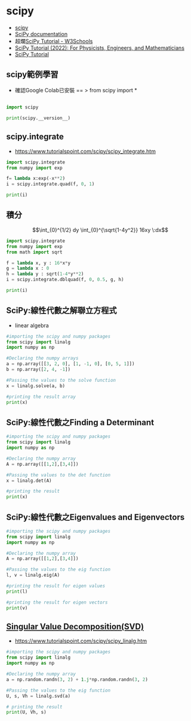 # scipy
- [scipy](https://scipy.org/)
- [SciPy documentation](https://docs.scipy.org/doc/scipy/)
- 超爛[SciPy Tutorial - W3Schools](https://www.w3schools.com/python/scipy/index.php)
- [SciPy Tutorial (2022): For Physicists, Engineers, and Mathematicians](https://www.youtube.com/watch?v=jmX4FOUEfgU)
- [SciPy Tutorial](https://www.tutorialspoint.com/scipy/index.htm)

## scipy範例學習
- 確認Google Colab已安裝 == > from scipy import *

##
```python
import scipy

print(scipy.__version__)

```




## scipy.integrate
- https://www.tutorialspoint.com/scipy/scipy_integrate.htm
```python
import scipy.integrate
from numpy import exp

f= lambda x:exp(-x**2)
i = scipy.integrate.quad(f, 0, 1)

print(i)
```


## 積分

$$\int_{0}^{1/2} dy \int_{0}^{\sqrt{1-4y^2}} 16xy \:dx$$

```python
import scipy.integrate
from numpy import exp
from math import sqrt

f = lambda x, y : 16*x*y
g = lambda x : 0
h = lambda y : sqrt(1-4*y**2)
i = scipy.integrate.dblquad(f, 0, 0.5, g, h)

print(i)

```


## SciPy:線性代數之解聯立方程式
- linear algebra


```python
#importing the scipy and numpy packages
from scipy import linalg
import numpy as np

#Declaring the numpy arrays
a = np.array([[3, 2, 0], [1, -1, 0], [0, 5, 1]])
b = np.array([2, 4, -1])

#Passing the values to the solve function
x = linalg.solve(a, b)

#printing the result array
print(x)
```


## SciPy:線性代數之Finding a Determinant
```python
#importing the scipy and numpy packages
from scipy import linalg
import numpy as np

#Declaring the numpy array
A = np.array([[1,2],[3,4]])

#Passing the values to the det function
x = linalg.det(A)

#printing the result
print(x)
```


## SciPy:線性代數之Eigenvalues and Eigenvectors
```python
#importing the scipy and numpy packages
from scipy import linalg
import numpy as np

#Declaring the numpy array
A = np.array([[1,2],[3,4]])

#Passing the values to the eig function
l, v = linalg.eig(A)

#printing the result for eigen values
print(l)

#printing the result for eigen vectors
print(v)

```


## [Singular Value Decomposition(SVD)]()
- https://www.tutorialspoint.com/scipy/scipy_linalg.htm
```python
#importing the scipy and numpy packages
from scipy import linalg
import numpy as np

#Declaring the numpy array
a = np.random.randn(3, 2) + 1.j*np.random.randn(3, 2)

#Passing the values to the eig function
U, s, Vh = linalg.svd(a)

# printing the result
print(U, Vh, s)

```


##
```python


```


##
```python


```


##
```python


```
